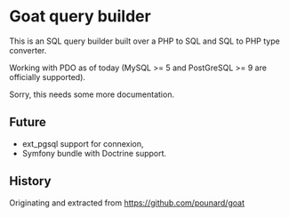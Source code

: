 # Goat query builder

This is an SQL query builder built over a PHP to SQL and SQL to PHP type converter.

Working with PDO as of today (MySQL >= 5 and PostGreSQL >= 9 are officially supported).

Sorry, this needs some more documentation.

## Future

 - ext_pgsql support for connexion,
 - Symfony bundle with Doctrine support.

## History

Originating and extracted from https://github.com/pounard/goat
